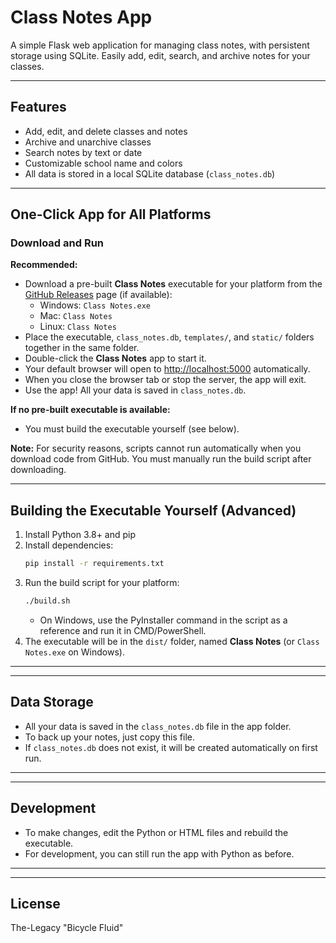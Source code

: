 # Class Notes App

A simple Flask web application for managing class notes, with persistent storage using SQLite. Easily add, edit, search, and archive notes for your classes.

---

## Features
- Add, edit, and delete classes and notes
- Archive and unarchive classes
- Search notes by text or date
- Customizable school name and colors
- All data is stored in a local SQLite database (`class_notes.db`)

---



## One-Click App for All Platforms

### Download and Run


**Recommended:**
- Download a pre-built **Class Notes** executable for your platform from the [GitHub Releases](https://github.com/The-Legacy/class_notes/releases) page (if available):
    - Windows: `Class Notes.exe`
    - Mac: `Class Notes`
    - Linux: `Class Notes`
- Place the executable, `class_notes.db`, `templates/`, and `static/` folders together in the same folder.
- Double-click the **Class Notes** app to start it.
- Your default browser will open to [http://localhost:5000](http://localhost:5000) automatically.
- When you close the browser tab or stop the server, the app will exit.
- Use the app! All your data is saved in `class_notes.db`.

**If no pre-built executable is available:**
- You must build the executable yourself (see below).

**Note:** For security reasons, scripts cannot run automatically when you download code from GitHub. You must manually run the build script after downloading.

---

## Building the Executable Yourself (Advanced)

1. Install Python 3.8+ and pip
2. Install dependencies:
   ```bash
   pip install -r requirements.txt
   ```
3. Run the build script for your platform:
   ```bash
   ./build.sh
   ```
   - On Windows, use the PyInstaller command in the script as a reference and run it in CMD/PowerShell.
4. The executable will be in the `dist/` folder, named **Class Notes** (or `Class Notes.exe` on Windows).

---

---


## Data Storage
- All your data is saved in the `class_notes.db` file in the app folder.
- To back up your notes, just copy this file.
- If `class_notes.db` does not exist, it will be created automatically on first run.

---

---


## Development
- To make changes, edit the Python or HTML files and rebuild the executable.
- For development, you can still run the app with Python as before.

---

---

## License
The-Legacy "Bicycle Fluid"
